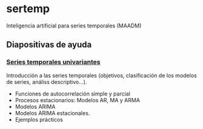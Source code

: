 # sertemp
Inteligencia artificial para series temporales (MAADM)

## Diapositivas de ayuda

### [Series temporales univariantes](https://drive.google.com/file/d/11J5HpjXya6BZ0gigCULfp6ktLFRMAtj9/view?usp=sharing)

Introducción a las series temporales (objetivos, clasificación de los modelos de series, análiss descriptivo...).
- Funciones de autocorrelación simple y parcial
- Procesos estacionarios: Modelos AR, MA y ARMA
- Modelos ARIMA
- Modelos ARIMA estacionales.
- Ejemplos prácticos
